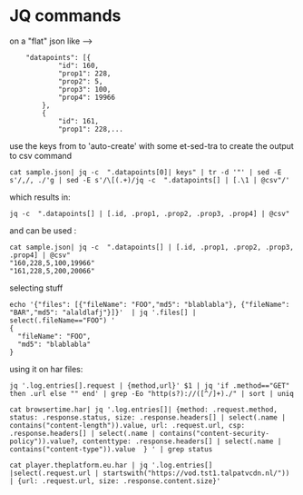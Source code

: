 # JQ commands

on a "flat" json like -->
``` {
	"datapoints": [{
			"id": 160,
			"prop1": 228,
			"prop2": 5,
			"prop3": 100,
			"prop4": 19966
		},
		{
			"id": 161,
			"prop1": 228,... 
```

use the keys from to 'auto-create' with some et-sed-tra to create the output to csv command

```
cat sample.json| jq -c  ".datapoints[0]| keys" | tr -d '"' | sed -E s'/,/, ./'g | sed -E s'/\[(.+)/jq -c  ".datapoints[] | [.\1 | @csv"/' 
```

which results in:  
```
jq -c  ".datapoints[] | [.id, .prop1, .prop2, .prop3, .prop4] | @csv" 
```

and can be used :
```
cat sample.json| jq -c  ".datapoints[] | [.id, .prop1, .prop2, .prop3, .prop4] | @csv"
"160,228,5,100,19966"
"161,228,5,200,20066"
```

selecting stuff
```
echo '{"files": [{"fileName": "FOO","md5": "blablabla"}, {"fileName": "BAR","md5": "alaldlafj"}]}'  | jq '.files[] | select(.fileName=="FOO") '
{
  "fileName": "FOO",
  "md5": "blablabla"
}
```

using it on har files:

```
jq '.log.entries[].request | {method,url}' $1 | jq 'if .method=="GET" then .url else "" end' | grep -Eo "http(s?)://([^/]+)./" | sort | uniq
```

```
cat browsertime.har| jq '.log.entries[]| {method: .request.method, status: .response.status, size: .response.headers[] | select(.name | contains("content-length")).value, url: .request.url, csp: .response.headers[] | select(.name | contains("content-security-policy")).value?, contenttype: .response.headers[] | select(.name | contains("content-type")).value  } ' | grep status
```

```
cat player.theplatform.eu.har | jq '.log.entries[] |select(.request.url | startswith("https://vod.tst1.talpatvcdn.nl/")) | {url: .request.url, size: .response.content.size}'
```